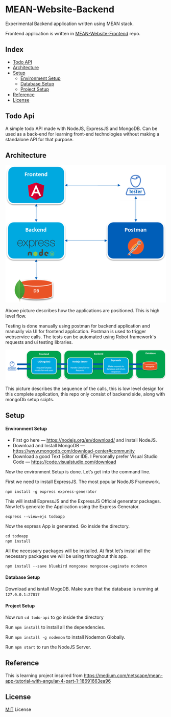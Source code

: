 # MEAN-Website-Backend
Experimental Backend application written using MEAN stack.

Frontend application is written in [MEAN-Website-Frontend](https://github.com/GoyalYatin/MEAN-Website-Frontend) repo.

## Index
- [Todo API](#todo)
- [Architecture](#arch)
- [Setup](#setup)
    - [Environment Setup](#env)
    - [Database Setup](#db)
    - [Project Setup](#project)
- [Reference](#ref)
- [License](#license)

## <a name="todo"></a>Todo Api
A simple todo API made with NodeJS, ExpressJS and MongoDB. Can be used as a back-end for learning front-end technologies without making a standalone API for that purpose.

## <a name="arch"></a>Architecture
![Highlevel](doc/highlevel.png)

Above picture describes how the applications are positioned. This is high level flow.

Testing is done manually using postman for backend application and manually via UI for frontend application. Postman is used to trigger webservice calls. The tests can be automated using Robot framework's requests and ui testing libraries.

![Lowlevel](doc/lowlevel.png)

This picture describes the sequence of the calls, this is low level design for this complete application, this repo only consist of backend side, along with mongoDb setup scipts. 


## <a name="setup"></a>Setup
#### <a name="env"></a>Environment Setup
- First go here — https://nodejs.org/en/download/ and Install NodeJS.
- Download and Install MongoDB — https://www.mongodb.com/download-center#community
- Download a good Text Editor or IDE. I Personally prefer Visual Studio Code — https://code.visualstudio.com/download


Now the environment Setup is done. Let’s get into the command line.

First we need to install ExpressJS. The most popular NodeJS Framework.

```
npm install -g express express-generator
```

This will install ExpressJS and the ExpressJS Official generator packages. Now let’s generate the Application using the Express Generator.

```
express --view=ejs todoapp
```

Now the express App is generated. Go inside the directory.

````
cd todoapp
npm install
````
All the necessary packages will be installed.
At first let’s install all the necessary packages we will be using throughout this app.

````
npm install --save bluebird mongoose mongoose-paginate nodemon
````

#### <a name="db"></a>Database Setup

Download and isntall MogoDB.
Make sure that the database is running at `127.0.0.1:27017`


#### <a name="project"></a>Project Setup

Now run `cd todo-api` to go inside the directory

Run `npm install` to install all the dependencies.

Run `npm install -g nodemon` to install Nodemon Globally.

Run `npm start` to run the NodeJS Server.


## <a name="ref"></a>Reference
This is learning project inspired from
https://medium.com/netscape/mean-app-tutorial-with-angular-4-part-1-18691663ea96

## <a name="license"></a>License
[MIT](LICENSE) License